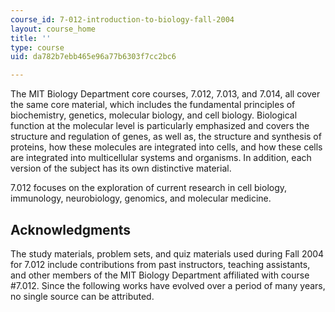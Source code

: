 ```yaml
---
course_id: 7-012-introduction-to-biology-fall-2004
layout: course_home
title: ''
type: course
uid: da782b7ebb465e96a77b6303f7cc2bc6

---
```

The MIT Biology Department core courses, 7.012, 7.013, and 7.014, all cover the same core material, which includes the fundamental principles of biochemistry, genetics, molecular biology, and cell biology. Biological function at the molecular level is particularly emphasized and covers the structure and regulation of genes, as well as, the structure and synthesis of proteins, how these molecules are integrated into cells, and how these cells are integrated into multicellular systems and organisms. In addition, each version of the subject has its own distinctive material.

7.012 focuses on the exploration of current research in cell biology, immunology, neurobiology, genomics, and molecular medicine.

Acknowledgments
---------------

The study materials, problem sets, and quiz materials used during Fall 2004 for 7.012 include contributions from past instructors, teaching assistants, and other members of the MIT Biology Department affiliated with course #7.012. Since the following works have evolved over a period of many years, no single source can be attributed.
